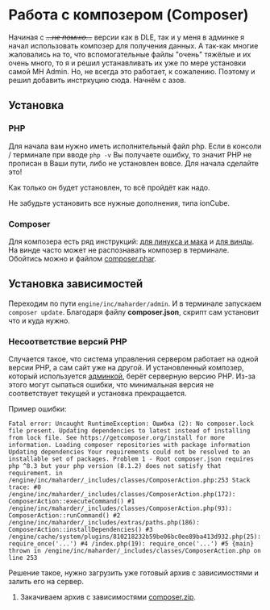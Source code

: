 # Работа с композером (Composer)

Начиная с ~~*...не помню...*~~ версии как в DLE, так и у меня в админке я начал использовать композер для получения данных. А так-как многие жаловались на то, что вспомогательные файлы "очень" тяжёлые и их очень много, то я и решил устанавливать их уже по мере установки самой MH Admin. Но, не всегда это работает, к сожалению. Поэтому и решил добавить инстркуцию сюда. Начнём с азов.

## Установка

### PHP

Для начала вам нужно иметь исполнительный файл php. Если в консоли / терминале при вводе `php -v` Вы получаете ошибку, то значит PHP не прописан в Ваши пути, либо не установлен вовсе. Для начала сделайте это!

Как только он будет установлен, то всё пройдёт как надо.

Не забудьте установить все нужные дополнения, типа ionCube.

### Composer

Для композера есть ряд инструкций: [для линукса и мака](https://getcomposer.org/doc/00-intro.md#installation-linux-unix-macos) и [для винды](https://getcomposer.org/doc/00-intro.md#installation-windows). На винде часто может не распознавать композер в терминале. Обойтись можно и файлом [composer.phar](https://getcomposer.org/download/).


## Установка зависимостей

Переходим по пути `engine/inc/maharder/admin`. И в терминале запускаем `composer update`. Благодаря файлу **composer.json**, скрипт сам установит что и куда нужно.

### Несоответствие версий PHP

Случается такое, что система управления сервером работает на одной версии PHP, а сам сайт уже на другой. И установленный композер, который используется [админкой](./mhadmin/install.md), берёт серверную версию PHP. Из-за этого могут сыпаться ошибки, что минимальная версия не соответствует текущей и установка прекращается.

Пример ошибки:

```
Fatal error: Uncaught RuntimeException: Ошибка (2): No composer.lock file present. Updating dependencies to latest instead of installing from lock file. See https://getcomposer.org/install for more information. Loading composer repositories with package information Updating dependencies Your requirements could not be resolved to an installable set of packages. Problem 1 - Root composer.json requires php ^8.3 but your php version (8.1.2) does not satisfy that requirement. in /engine/inc/maharder/_includes/classes/ComposerAction.php:253 Stack trace: #0 /engine/inc/maharder/_includes/classes/ComposerAction.php(172): ComposerAction::executeCommand() #1 /engine/inc/maharder/_includes/classes/ComposerAction.php(93): ComposerAction::runCommand() #2 /engine/inc/maharder/_includes/extras/paths.php(186): ComposerAction::installDependencies() #3 /engine/cache/system/plugins/810218232b59be06bc0ee89ba413d932.php(25): require_once('...') #4 /index.php(19): require_once('...') #5 {main} thrown in /engine/inc/maharder/_includes/classes/ComposerAction.php on line 253
```

Решение такое, нужно загрузить уже готовый архив с зависимостями и залить его на сервер.

1. Закачиваем архив с зависимостями [composer.zip](https://assets.devcraft.club/composer_).